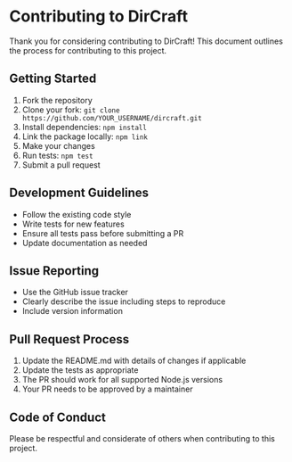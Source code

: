 # Contributing to DirCraft

Thank you for considering contributing to DirCraft! This document outlines the process for contributing to this project.

## Getting Started

1. Fork the repository
2. Clone your fork: `git clone https://github.com/YOUR_USERNAME/dircraft.git`
3. Install dependencies: `npm install`
4. Link the package locally: `npm link`
5. Make your changes
6. Run tests: `npm test`
7. Submit a pull request

## Development Guidelines

- Follow the existing code style
- Write tests for new features
- Ensure all tests pass before submitting a PR
- Update documentation as needed

## Issue Reporting

- Use the GitHub issue tracker
- Clearly describe the issue including steps to reproduce
- Include version information

## Pull Request Process

1. Update the README.md with details of changes if applicable
2. Update the tests as appropriate
3. The PR should work for all supported Node.js versions
4. Your PR needs to be approved by a maintainer

## Code of Conduct

Please be respectful and considerate of others when contributing to this project.
